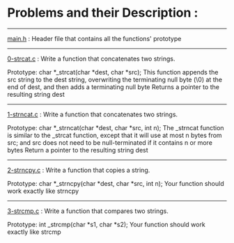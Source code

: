 # Problems and their Description :
________________________________

[main.h](https://github.com/Nardin151/alx-low_level_programming/blob/master/0x06-pointers_arrays_strings/main.h) : Header file that contains all the functions' prototype
________________________________

[0-strcat.c](https://github.com/Nardin151/alx-low_level_programming/blob/master/0x06-pointers_arrays_strings/0-strcat.c) : Write a function that concatenates two strings.

Prototype: char *_strcat(char *dest, char *src);
This function appends the src string to the dest string, overwriting the terminating null byte (\0) at the end of dest, and then adds a terminating null byte
Returns a pointer to the resulting string dest
________________________________
[1-strncat.c](https://github.com/Nardin151/alx-low_level_programming/blob/master/0x06-pointers_arrays_strings/1-strncat.c) : Write a function that concatenates two strings.

Prototype: char *_strncat(char *dest, char *src, int n);
The _strncat function is similar to the _strcat function, except that
it will use at most n bytes from src; and
src does not need to be null-terminated if it contains n or more bytes
Return a pointer to the resulting string dest
________________________________
[2-strncpy.c](https://github.com/Nardin151/alx-low_level_programming/blob/master/0x06-pointers_arrays_strings/2-strncpy.c) : Write a function that copies a string.

Prototype: char *_strncpy(char *dest, char *src, int n);
Your function should work exactly like strncpy
________________________________
[3-strcmp.c]() : Write a function that compares two strings.

Prototype: int _strcmp(char *s1, char *s2);
Your function should work exactly like strcmp
